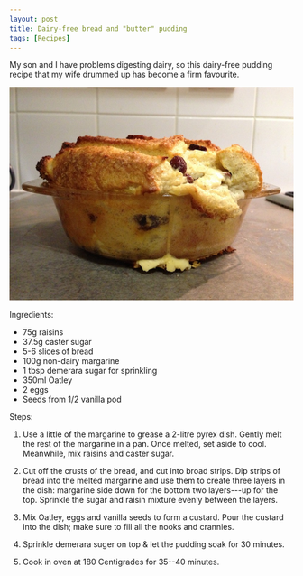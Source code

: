 ```yaml
---
layout: post
title: Dairy-free bread and "butter" pudding
tags: [Recipes]
---
```


My son and I have problems digesting dairy, so this dairy-free pudding recipe that my wife
drummed up has become a firm favourite.

![Dairy Free Bread and "Butter" pudding](/images/2013/03/dairy-free-bread-pudding.jpg)


Ingredients:

* 75g raisins
* 37\.5g caster sugar
* 5-6 slices of bread
* 100g non-dairy margarine
* 1 tbsp demerara sugar for sprinkling
* 350ml Oatley
* 2 eggs
* Seeds from 1/2 vanilla pod

Steps:

1. Use a little of the margarine to grease a 2-litre pyrex dish. Gently melt the rest of
the margarine in a pan. Once melted, set aside to cool. Meanwhile, mix raisins and caster sugar.

2. Cut off the crusts of the bread, and cut into broad strips. Dip strips of bread into
the melted margarine and use them to create three layers in the dish: margarine side down for the
bottom two layers---up for the top. Sprinkle the sugar and raisin mixture evenly between
the layers.

3. Mix Oatley, eggs and vanilla seeds to form a custard. Pour the custard into the dish;
make sure to fill all the nooks and crannies.

4. Sprinkle demerara suger on top & let the pudding soak for 30 minutes.

5. Cook in oven at 180 Centigrades for 35--40 minutes.


